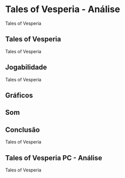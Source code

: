 ---
---

# Tales of Vesperia - Análise

Tales of Vesperia

## Tales of Vesperia

Tales of Vesperia

## Jogabilidade

Tales of Vesperia

## Gráficos


## Som

## Conclusão

Tales of Vesperia

## Tales of Vesperia PC - Análise

Tales of Vesperia
